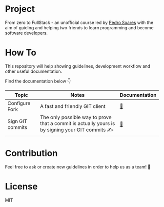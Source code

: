 # Project

From zero to FullStack - an unofficial course led by [Pedro Soares](https://github.com/pncsoares) with the aim of guiding and helping two friends to learn programming and become software developers.

# How To

This repository will help showing guidelines, development workflow and other useful documentation.

Find the documentation below 👇

| Topic | Notes | Documentation |
| -- | -- | -- |
| Configure Fork | A fast and friendly GIT client | [📄](./Documentation/configure-fork.md) |
| Sign GIT commits | The only possible way to prove that a commit is actually yours is by signing your GIT commits ✍️ | [📄](./Documentation/sign-git-commits.md) |

# Contribution

Feel free to ask or create new guidelines in order to help us as a team! 🚀

# License

MIT